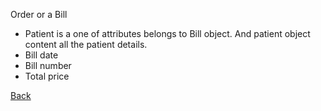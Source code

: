 Order or a Bill

* Patient is a one of attributes belongs to Bill object. And patient object content all the patient details.
* Bill date
* Bill number
* Total price



[Back](https://github.com/hmislk/hmis/wiki/Knowledgebase)
